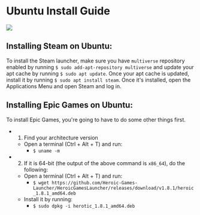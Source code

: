 # Ubuntu Install Guide
<img src="https://i.imgur.com/q7GqrC9.gif"/>

## Installing Steam on Ubuntu:
To install the Steam launcher, make sure you have `multiverse` repository enabled by running `$ sudo add-apt-repository multiverse` and update your apt cache by running `$ sudo apt update`. Once your apt cache is updated, install it by running `$ sudo apt install steam`. Once it's installed, open the Applications Menu and open Steam and log in.

## Installing Epic Games on Ubuntu:
To install Epic Games, you're going to have to do some other things first.
- 1. Find your architecture version
    * Open a terminal (Ctrl + Alt + T) and run:
        * `$ uname -m`
- 2. If it is 64-bit (the output of the above command is `x86_64`), do the following:
    * Open a terminal (Ctrl + Alt + T) and run:
        * `$ wget https://github.com/Heroic-Games-Launcher/HeroicGamesLauncher/releases/download/v1.8.1/heroic_1.8.1_amd64.deb`
    * Install it by running:
        * `$ sudo dpkg -i herotic_1.8.1_amd64.deb`
